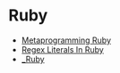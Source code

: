 # Ruby

- [Metaprogramming Ruby](metaprogramming-ruby/index.md)
- [Regex Literals In Ruby](regex-literals-in-ruby.md)
- [_Ruby](_ruby.md)
